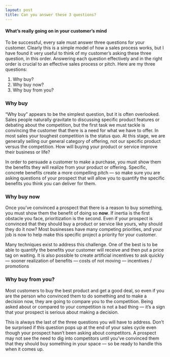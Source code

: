 ```yaml
---
layout: post
title: Can you answer these 3 questions?
---
```


#### What’s really going on in your customer’s mind

To be successful, every sale must answer three questions for your customer.
Clearly this is a simple model of how a sales process works, but I have found
it very useful to think of my customer’s asking these three question, in this
order. Answering each question effectively and in the right order is crucial
to an effective sales process or pitch. Here are my three questions:

  1. Why buy?
  2. Why buy now?
  3. Why buy from you?

### Why buy

“Why buy” appears to be the simplest question, but it is often overlooked.
Sales people naturally gravitate to discussing specific product features or
debating about the competition, but the first task we must tackle is
convincing the customer that there is a need for what we have to offer. In
most sales your toughest competition is the status quo. At this stage, we are
generally selling our general category of offering, not our specific product
versus the competition. How will buying your product or service improve their
business or life?

In order to persuade a customer to make a purchase, you must show them the
benefits they will realize from your product or offering. Specific, concrete
benefits create a more compelling pitch — so make sure you are asking
questions of your prospect that will allow you to quantify the specific
benefits you think you can deliver for them.

### Why buy now

Once you’ve convinced a prospect that there is a reason to buy something, you
must show them the benefit of doing so **now**. If inertia is the first
obstacle you face, prioritization is the second. Even if your prospect is
convinced that they should buy a product or service like yours, why should
they do it now? Most businesses have many competing priorities, and your job
is now to help make this specific project a priority for your customer.

Many techniques exist to address this challenge. One of the best is to be able
to quantify the benefits your customer will receive and then put a price tag
on waiting. It is also possible to create artificial incentives to ask quickly
— sooner realization of benefits — costs of not moving — incentives /
promotions

### Why buy from you?

Most customers to buy the best product and get a good deal, so even if you are
the person who convinced them to do something and to make a decision now, they
are going to compare you to the competition. Being asked about or compared to
your competition is not a bad thing — it’s a sign that your prospect is
serious about making a decision.

This is always the last of the three questions you will have to address. Don’t
be surprised if this question pops up at the end of your sales cycle even
though your prospect hasn’t been asking about competitors. A prospect may not
see the need to dig into competitors until you’ve convinced them that they
should buy something in your space — so be ready to handle this when it comes
up.

